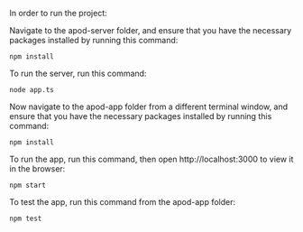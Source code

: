 In order to run the project:

Navigate to the apod-server folder, and ensure that you have the necessary packages installed by running this command:

`npm install`

To run the server, run this command:

`node app.ts`

Now navigate to the apod-app folder from a different terminal window, and ensure that you have the necessary packages installed by running this command:

`npm install`

To run the app, run this command, then open http://localhost:3000 to view it in the browser:

`npm start`

To test the app, run this command from the apod-app folder:

`npm test`
